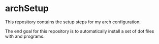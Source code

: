 # archSetup

This repository contains the setup steps for my arch configuration.

The end goal for this repository is to automatically install a set of dot files with and programs.
